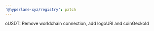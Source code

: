 ```yaml
---
'@hyperlane-xyz/registry': patch
---
```


oUSDT: Remove worldchain connection, add logoURI and coinGeckoId
